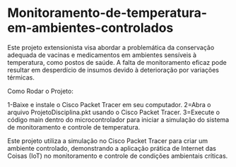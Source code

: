 # Monitoramento-de-temperatura-em-ambientes-controlados
Este projeto extensionista visa abordar a problemática da conservação adequada de vacinas e medicamentos em ambientes sensíveis à temperatura, como postos de saúde. A falta de monitoramento eficaz pode resultar em desperdício de insumos devido à deterioração por variações térmicas.

Como Rodar o Projeto:

1-Baixe e instale o Cisco Packet Tracer em seu computador.
2=Abra o arquivo ProjetoDisciplina.pkt usando o Cisco Packet Tracer.
3=Execute o código main dentro do microcontrolador para iniciar a simulação do sistema de monitoramento e controle de temperatura.

Este projeto utiliza a simulação no Cisco Packet Tracer para criar um ambiente controlado, demonstrando a aplicação prática de Internet das Coisas (IoT) no monitoramento e controle de condições ambientais críticas.
